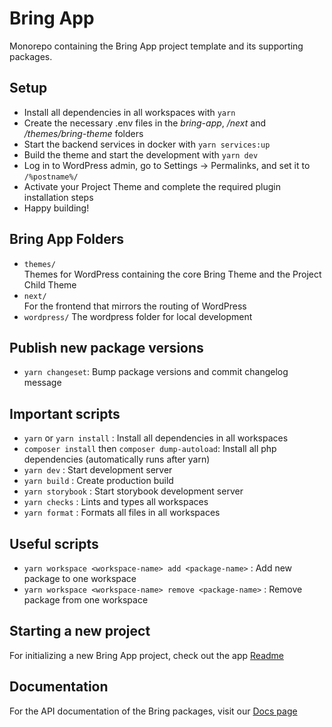 # Bring App

Monorepo containing the Bring App project template and its supporting packages.

## Setup

-   Install all dependencies in all workspaces with `yarn`
-   Create the necessary .env files in the _bring-app_, _/next_ and _/themes/bring-theme_ folders
-   Start the backend services in docker with `yarn services:up`
-   Build the theme and start the development with `yarn dev`
-   Log in to WordPress admin, go to Settings -> Permalinks, and set it to `/%postname%/`
-   Activate your Project Theme and complete the required plugin installation steps
-   Happy building!

## Bring App Folders

-   `themes/`  
    Themes for WordPress containing the core Bring Theme and the Project Child Theme
-   `next/`  
    For the frontend that mirrors the routing of WordPress
-   `wordpress/`
    The wordpress folder for local development

## Publish new package versions

-   `yarn changeset`: Bump package versions and commit changelog message

## Important scripts

-   `yarn` or `yarn install` : Install all dependencies in all workspaces
-   `composer install` then `composer dump-autoload`: Install all php dependencies (automatically runs after yarn)
-   `yarn dev` : Start development server
-   `yarn build` : Create production build
-   `yarn storybook` : Start storybook development server
-   `yarn checks` : Lints and types all workspaces
-   `yarn format` : Formats all files in all workspaces

## Useful scripts

-   `yarn workspace <workspace-name> add <package-name>` : Add new package to one workspace
-   `yarn workspace <workspace-name> remove <package-name>` : Remove package from one workspace

## Starting a new project

For initializing a new Bring App project, check out the app [Readme](apps/bring-app/README.md)

## Documentation

For the API documentation of the Bring packages, visit our [Docs page](https://bring-app-docs.vercel.app/)
